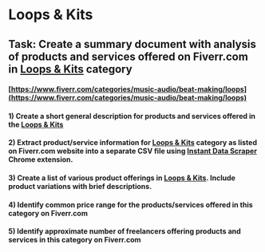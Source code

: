 # Loops & Kits
## Task: Create a summary document with analysis of products and services offered on Fiverr.com in [Loops & Kits](https://www.fiverr.com/categories/music-audio/beat-making/loops) category
#### [https://www.fiverr.com/categories/music-audio/beat-making/loops](https://www.fiverr.com/categories/music-audio/beat-making/loops)
#### 1) Create a short general description for products and services offered in the [Loops & Kits](https://www.fiverr.com/categories/music-audio/beat-making/loops)
#### 2) Extract product/service information for [Loops & Kits](https://www.fiverr.com/categories/music-audio/beat-making/loops) category as listed on Fiverr.com website into a separate CSV file using [Instant Data Scraper](https://chrome.google.com/webstore/detail/instant-data-scraper/ofaokhiedipichpaobibbnahnkdoiiah) Chrome extension.
#### 3) Create a list of various product offerings in [Loops & Kits](https://www.fiverr.com/categories/music-audio/beat-making/loops). Include product variations with brief descriptions.
#### 4) Identify common price range for the products/services offered in this category on Fiverr.com
#### 5) Identify approximate number of freelancers offering products and services in this category on Fiverr.com

